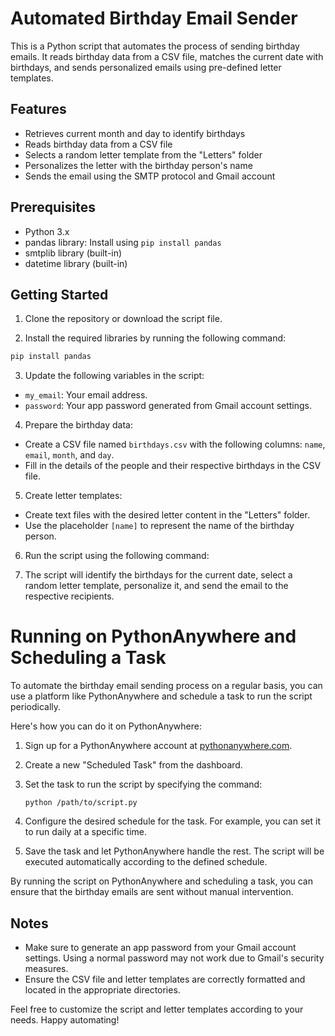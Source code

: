 # Automated Birthday Email Sender

This is a Python script that automates the process of sending birthday emails. It reads birthday data from a CSV file, matches the current date with birthdays, and sends personalized emails using pre-defined letter templates.

## Features

- Retrieves current month and day to identify birthdays
- Reads birthday data from a CSV file
- Selects a random letter template from the "Letters" folder
- Personalizes the letter with the birthday person's name
- Sends the email using the SMTP protocol and Gmail account

## Prerequisites

- Python 3.x
- pandas library: Install using `pip install pandas`
- smtplib library (built-in)
- datetime library (built-in)

## Getting Started

1. Clone the repository or download the script file.

2. Install the required libraries by running the following command:
``` bash
pip install pandas

```

3. Update the following variables in the script:
- `my_email`: Your email address.
- `password`: Your app password generated from Gmail account settings.

4. Prepare the birthday data:
- Create a CSV file named `birthdays.csv` with the following columns: `name`, `email`, `month`, and `day`.
- Fill in the details of the people and their respective birthdays in the CSV file.

5. Create letter templates:
- Create text files with the desired letter content in the "Letters" folder.
- Use the placeholder `[name]` to represent the name of the birthday person.

6. Run the script using the following command:

7. The script will identify the birthdays for the current date, select a random letter template, personalize it, and send the email to the respective recipients.


# Running on PythonAnywhere and Scheduling a Task

To automate the birthday email sending process on a regular basis, you can use a platform like PythonAnywhere and schedule a task to run the script periodically.

Here's how you can do it on PythonAnywhere:

1. Sign up for a PythonAnywhere account at [pythonanywhere.com](https://www.pythonanywhere.com).

2. Create a new "Scheduled Task" from the dashboard.

3. Set the task to run the script by specifying the command:
   ```
   python /path/to/script.py
   ```

4. Configure the desired schedule for the task. For example, you can set it to run daily at a specific time.

5. Save the task and let PythonAnywhere handle the rest. The script will be executed automatically according to the defined schedule.

By running the script on PythonAnywhere and scheduling a task, you can ensure that the birthday emails are sent without manual intervention.


## Notes

- Make sure to generate an app password from your Gmail account settings. Using a normal password may not work due to Gmail's security measures.
- Ensure the CSV file and letter templates are correctly formatted and located in the appropriate directories.

Feel free to customize the script and letter templates according to your needs. Happy automating!

